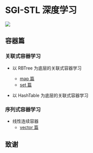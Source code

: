 # SGI-STL 深度学习

[![](https://img.shields.io/badge/sgi-stl-brightgreen.svg)](https://github.com/Apriluestc/sgi-stl/edit/master/README.md)

## 容器篇

### 关联式容器学习

- 以 RBTree 为底层的关联式容器学习
  - [map 篇](https://github.com/Apriluestc/sgi-stl/blob/master/SGI-STL/map/map.md)
  - [set 篇](https://github.com/Apriluestc/sgi-stl/blob/master/SGI-STL/set/set.md)

- 以 HashTable 为底层的关联式容器学习

### 序列式容器学习

- 线性连续容器
  - [vector 篇](https://github.com/Apriluestc/sgi-stl/blob/master/SGI-STL/vector/vector.md)

## 致谢
